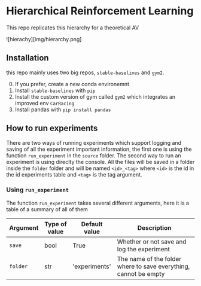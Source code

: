 # Hierarchical Reinforcement Learning

This repo replicates this hierarchy for a theoretical AV

![hierachy][img/hierarchy.png]

## Installation

this repo mainly uses two big repos, `stable-baselines` and `gym2`.

0. If you prefer, create a new conda environemnt
1. Install `stable-baselines` with `pip`
2. Install the custom version of gym called `gym2` which integrates an improved env `CarRacing`
3. Install pandas with `pip install pandas`


## How to run experiments

There are two ways of running experiments which support logging and saving of all the experiment important information, the first one is using the function `run_experiment` in the `source` folder. The second way to run an experiment is using direclty the console. All the files will be saved in a folder inside the `folder` folder and will be named `<id>_<tag>` where `<id>` is the id in the id experiments table and `<tag>` is the tag argument.

### Using `run_experiment`

The function `run_experiment` takes several different arguments, here it is a table of a summary of all of them

| Argument | Type of value | Default value | Description |
| --- | --- | --- | --- |
| `save` | bool | True | Whether or not save and log the experiment |
| `folder` | str | 'experiments' | The name of the folder where to save everything, cannot be empty |

